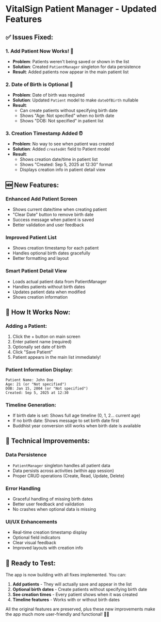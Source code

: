 # VitalSign Patient Manager - Updated Features

## ✅ Issues Fixed:

### 1. **Add Patient Now Works!** 🎉
- **Problem**: Patients weren't being saved or shown in the list
- **Solution**: Created `PatientManager` singleton for data persistence
- **Result**: Added patients now appear in the main patient list

### 2. **Date of Birth is Optional** 📅
- **Problem**: Date of birth was required
- **Solution**: Updated `Patient` model to make `dateOfBirth` nullable
- **Result**: 
  - Can create patients without specifying birth date
  - Shows "Age: Not specified" when no birth date
  - Shows "DOB: Not specified" in patient list

### 3. **Creation Timestamp Added** ⏰
- **Problem**: No way to see when patient was created
- **Solution**: Added `createdAt` field to Patient model
- **Result**: 
  - Shows creation date/time in patient list
  - Shows "Created: Sep 5, 2025 at 12:30" format
  - Displays creation info in patient detail view

## 🆕 New Features:

### **Enhanced Add Patient Screen**
- Shows current date/time when creating patient
- "Clear Date" button to remove birth date
- Success message when patient is saved
- Better validation and user feedback

### **Improved Patient List**
- Shows creation timestamp for each patient
- Handles optional birth dates gracefully
- Better formatting and layout

### **Smart Patient Detail View**
- Loads actual patient data from PatientManager
- Handles patients without birth dates
- Updates patient data when modified
- Shows creation information

## 📱 How It Works Now:

### **Adding a Patient:**
1. Click the + button on main screen
2. Enter patient name (required)
3. Optionally set date of birth
4. Click "Save Patient"
5. Patient appears in the main list immediately!

### **Patient Information Display:**
```
Patient Name: John Doe
Age: 21 (or "Not specified")
DOB: Jan 15, 2004 (or "Not specified") 
Created: Sep 5, 2025 at 12:30
```

### **Timeline Generation:**
- If birth date is set: Shows full age timeline (0, 1, 2... current age)
- If no birth date: Shows message to set birth date first
- Buddhist year conversion still works when birth date is available

## 🔧 Technical Improvements:

### **Data Persistence**
- `PatientManager` singleton handles all patient data
- Data persists across activities (within app session)
- Proper CRUD operations (Create, Read, Update, Delete)

### **Error Handling**
- Graceful handling of missing birth dates
- Better user feedback and validation
- No crashes when optional data is missing

### **UI/UX Enhancements**
- Real-time creation timestamp display
- Optional field indicators
- Clear visual feedback
- Improved layouts with creation info

## 🚀 Ready to Test:

The app is now building with all fixes implemented. You can:

1. **Add patients** - They will actually save and appear in the list
2. **Optional birth dates** - Create patients without specifying birth date
3. **See creation times** - Every patient shows when it was created
4. **Timeline features** - Works with or without birth dates

All the original features are preserved, plus these new improvements make the app much more user-friendly and functional! 🏥✨
